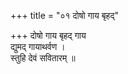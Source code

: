+++
title = "०१ दोषो गाय बृहद्"

+++
दोषो गाय बृहद् गाय  
द्युमद् गायाथर्वण ।  
स्तुहि देवं सवितारम् ॥